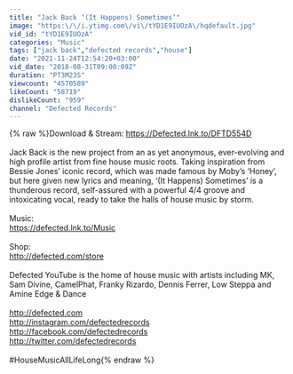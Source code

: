 ```yaml
---
title: "Jack Back ‘(It Happens) Sometimes’"
image: "https:\/\/i.ytimg.com\/vi\/tYD1E9IUOzA\/hqdefault.jpg"
vid_id: "tYD1E9IUOzA"
categories: "Music"
tags: ["jack back","defected records","house"]
date: "2021-11-24T12:54:20+03:00"
vid_date: "2018-08-31T09:00:09Z"
duration: "PT3M23S"
viewcount: "4570589"
likeCount: "58719"
dislikeCount: "959"
channel: "Defected Records"
---
```

{% raw %}Download &amp; Stream: <a rel="nofollow" target="blank" href="https://Defected.lnk.to/DFTD554D">https://Defected.lnk.to/DFTD554D</a><br /><br />Jack Back is the new project from an as yet anonymous, ever-evolving and high profile artist from fine house music roots. Taking inspiration from Bessie Jones’ iconic record, which was made famous by Moby’s ‘Honey’, but here given new lyrics and meaning, ‘(It Happens) Sometimes’ is a thunderous record, self-assured with a powerful 4/4 groove and intoxicating vocal, ready to take the halls of house music by storm.<br /><br />Music:<br /><a rel="nofollow" target="blank" href="https://defected.lnk.to/Music">https://defected.lnk.to/Music</a><br /><br />Shop: <br /><a rel="nofollow" target="blank" href="http://defected.com/store">http://defected.com/store</a><br /><br />Defected YouTube is the home of house music with artists including MK, Sam Divine, CamelPhat, Franky Rizardo, Dennis Ferrer, Low Steppa and Amine Edge &amp; Dance<br /><br /><a rel="nofollow" target="blank" href="http://defected.com">http://defected.com</a>  <br /><a rel="nofollow" target="blank" href="http://instagram.com/defectedrecords">http://instagram.com/defectedrecords</a> <br /><a rel="nofollow" target="blank" href="http://facebook.com/defectedrecords">http://facebook.com/defectedrecords</a> <br /><a rel="nofollow" target="blank" href="http://twitter.com/defectedrecords">http://twitter.com/defectedrecords</a> <br /><br />#HouseMusicAllLifeLong{% endraw %}
